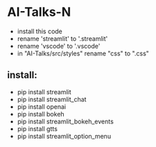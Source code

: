# AI-Talks-N
* install this code
* rename 'streamlit' to '.streamlit' 
* rename 'vscode' to '.vscode'
* in "AI-Talks/src/styles" rename "css" to ".css"

## install:
* pip install streamlit
* pip install streamlit_chat
* pip install openai
* pip install bokeh
* pip install streamlit_bokeh_events
* pip install gtts
* pip install streamlit_option_menu
